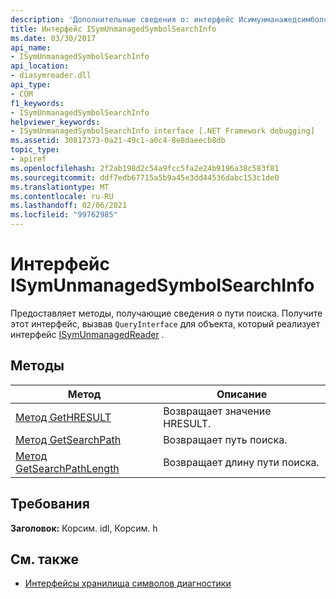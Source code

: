 ```yaml
---
description: 'Дополнительные сведения о: интерфейс Исимунманажедсимболсеарчинфо'
title: Интерфейс ISymUnmanagedSymbolSearchInfo
ms.date: 03/30/2017
api_name:
- ISymUnmanagedSymbolSearchInfo
api_location:
- diasymreader.dll
api_type:
- COM
f1_keywords:
- ISymUnmanagedSymbolSearchInfo
helpviewer_keywords:
- ISymUnmanagedSymbolSearchInfo interface [.NET Framework debugging]
ms.assetid: 30817373-0a21-49c1-a0c4-8e8daeecb8db
topic_type:
- apiref
ms.openlocfilehash: 2f2ab198d2c54a9fcc5fa2e24b9196a38c583f81
ms.sourcegitcommit: ddf7edb67715a5b9a45e3dd44536dabc153c1de0
ms.translationtype: MT
ms.contentlocale: ru-RU
ms.lasthandoff: 02/06/2021
ms.locfileid: "99762985"
---
```

# <a name="isymunmanagedsymbolsearchinfo-interface"></a>Интерфейс ISymUnmanagedSymbolSearchInfo

Предоставляет методы, получающие сведения о пути поиска. Получите этот интерфейс, вызвав `QueryInterface` для объекта, который реализует интерфейс [ISymUnmanagedReader](isymunmanagedreader-interface.md) .  
  
## <a name="methods"></a>Методы  
  
|Метод|Описание|  
|------------|-----------------|  
|[Метод GetHRESULT](isymunmanagedsymbolsearchinfo-gethresult-method.md)|Возвращает значение HRESULT.|  
|[Метод GetSearchPath](isymunmanagedsymbolsearchinfo-getsearchpath-method.md)|Возвращает путь поиска.|  
|[Метод GetSearchPathLength](isymunmanagedsymbolsearchinfo-getsearchpathlength-method.md)|Возвращает длину пути поиска.|  
  
## <a name="requirements"></a>Требования  

 **Заголовок:** Корсим. idl, Корсим. h  
  
## <a name="see-also"></a>См. также

- [Интерфейсы хранилища символов диагностики](diagnostics-symbol-store-interfaces.md)
